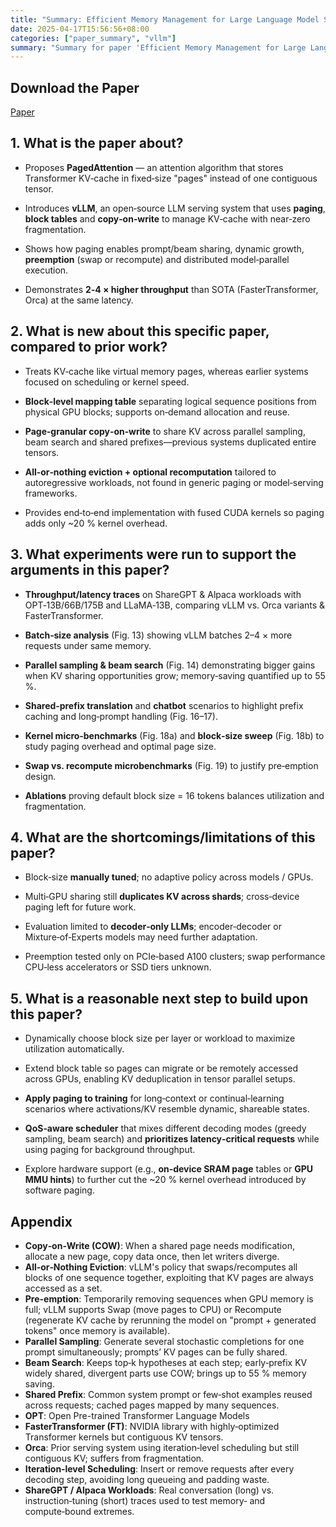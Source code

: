 ```yaml
---
title: "Summary: Efficient Memory Management for Large Language Model Serving with PagedAttention"
date: 2025-04-17T15:56:56+08:00
categories: ["paper_summary", "vllm"]
summary: "Summary for paper 'Efficient Memory Management for Large Language Model Serving with PagedAttention'"
---
```


## Download the Paper

[Paper](https://arxiv.org/pdf/2309.06180)

## 1. What is the paper about?

- Proposes **PagedAttention** — an attention algorithm that stores Transformer KV‑cache in fixed‑size "pages" instead of one contiguous tensor.

- Introduces **vLLM**, an open‑source LLM serving system that uses **paging**, **block tables** and **copy‑on‑write** to manage KV‑cache with near‑zero fragmentation.

- Shows how paging enables prompt/beam sharing, dynamic growth, **preemption** (swap or recompute) and distributed model‑parallel execution.

- Demonstrates **2‑4 × higher throughput** than SOTA (FasterTransformer, Orca) at the same latency.

## 2. What is new about this specific paper, compared to prior work?

- Treats KV‑cache like virtual memory pages, whereas earlier systems focused on scheduling or kernel speed.

- **Block‑level mapping table** separating logical sequence positions from physical GPU blocks; supports on‑demand allocation and reuse.

- **Page‑granular copy‑on‑write** to share KV across parallel sampling, beam search and shared prefixes—previous systems duplicated entire tensors.

- **All‑or‑nothing eviction + optional recomputation** tailored to autoregressive workloads, not found in generic paging or model‑serving frameworks.

- Provides end‑to‑end implementation with fused CUDA kernels so paging adds only ~20 % kernel overhead.

## 3. What experiments were run to support the arguments in this paper?

- **Throughput/latency traces** on ShareGPT & Alpaca workloads with OPT‑13B/66B/175B and LLaMA‑13B, comparing vLLM vs. Orca variants & FasterTransformer.

- **Batch‑size analysis** (Fig. 13) showing vLLM batches 2–4 × more requests under same memory.

- **Parallel sampling & beam search** (Fig. 14) demonstrating bigger gains when KV sharing opportunities grow; memory‑saving quantified up to 55 %.

- **Shared‑prefix translation** and **chatbot** scenarios to highlight prefix caching and long‑prompt handling (Fig. 16–17).

- **Kernel micro‑benchmarks** (Fig. 18a) and **block‑size sweep** (Fig. 18b) to study paging overhead and optimal page size.

- **Swap vs. recompute microbenchmarks** (Fig. 19) to justify pre‑emption design.

- **Ablations** proving default block size = 16 tokens balances utilization and fragmentation.

## 4. What are the shortcomings/limitations of this paper?

- Block‑size **manually tuned**; no adaptive policy across models / GPUs.

- Multi‑GPU sharing still **duplicates KV across shards**; cross‑device paging left for future work.

- Evaluation limited to **decoder‑only LLMs**; encoder‑decoder or Mixture‑of‑Experts models may need further adaptation.

- Preemption tested only on PCIe‑based A100 clusters; swap performance CPU‑less accelerators or SSD tiers unknown.

## 5. What is a reasonable next step to build upon this paper?

- Dynamically choose block size per layer or workload to maximize utilization automatically.

- Extend block table so pages can migrate or be remotely accessed across GPUs, enabling KV deduplication in tensor parallel setups.

- **Apply paging to training** for long‑context or continual‑learning scenarios where activations/KV resemble dynamic, shareable states.

- **QoS‑aware scheduler** that mixes different decoding modes (greedy sampling, beam search) and **prioritizes latency‑critical requests** while using paging for background throughput.

- Explore hardware support (e.g., **on‑device SRAM page** tables or **GPU MMU hints**) to further cut the ~20 % kernel overhead introduced by software paging.

## Appendix

- **Copy‑on‑Write (COW)**: When a shared page needs modification, allocate a new page, copy data once, then let writers diverge.
- **All‑or‑Nothing Eviction**: vLLM's policy that swaps/recomputes all blocks of one sequence together, exploiting that KV pages are always accessed as a set.
- **Pre-emption**: Temporarily removing sequences when GPU memory is full; vLLM supports Swap (move pages to CPU) or Recompute (regenerate KV cache by rerunning the model on "prompt + generated tokens" once memory is available).
- **Parallel Sampling**: Generate several stochastic completions for one prompt simultaneously; prompts’ KV pages can be fully shared.
- **Beam Search**: Keeps top‑k hypotheses at each step; early‑prefix KV widely shared, divergent parts use COW; brings up to 55 % memory saving.
- **Shared Prefix**: Common system prompt or few‑shot examples reused across requests; cached pages mapped by many sequences.
- **OPT**: Open Pre-trained Transformer Language Models
- **FasterTransformer (FT)**: NVIDIA library with highly‑optimized Transformer kernels but contiguous KV tensors.
- **Orca**: Prior serving system using iteration‑level scheduling but still contiguous KV; suffers from fragmentation.
- **Iteration‑level Scheduling**: Insert or remove requests after every decoding step, avoiding long queueing and padding waste.
- **ShareGPT / Alpaca Workloads**: Real conversation (long) vs. instruction‑tuning (short) traces used to test memory‑ and compute‑bound extremes.
